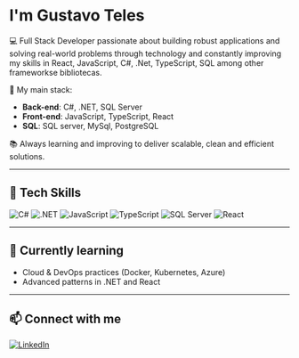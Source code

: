 #  I'm Gustavo Teles  

💻 Full Stack Developer passionate about building robust applications and solving real-world problems through technology and constantly improving my skills in React, JavaScript, C#, .Net, TypeScript, SQL among other frameworkse bibliotecas.

🚀 My main stack:  
- **Back-end**: C#, .NET, SQL Server  
- **Front-end**: JavaScript, TypeScript, React
- **SQL**: SQL server, MySql, PostgreSQL

📚 Always learning and improving to deliver scalable, clean and efficient solutions.  

---

## 🔧 Tech Skills 

![C#](https://img.shields.io/badge/C%23-239120?style=for-the-badge&logo=c-sharp&logoColor=white) 
![.NET](https://img.shields.io/badge/.NET-512BD4?style=for-the-badge&logo=dotnet&logoColor=white) 
![JavaScript](https://img.shields.io/badge/JavaScript-F7DF1E?style=for-the-badge&logo=javascript&logoColor=black) 
![TypeScript](https://img.shields.io/badge/TypeScript-3178C6?style=for-the-badge&logo=typescript&logoColor=white) 
![SQL Server](https://img.shields.io/badge/SQL%20Server-CC2927?style=for-the-badge&logo=microsoftsqlserver&logoColor=white) 
![React](https://img.shields.io/badge/React-20232A?style=for-the-badge&logo=react&logoColor=61DAFB)  

---

## 🌱 Currently learning  
- Cloud & DevOps practices (Docker, Kubernetes, Azure)  
- Advanced patterns in .NET and React  

---

## 📫 Connect with me  
[![LinkedIn](https://img.shields.io/badge/LinkedIn-0A66C2?style=for-the-badge&logo=linkedin&logoColor=white)](https://www.linkedin.com/in/gustavotelesdev/)  


